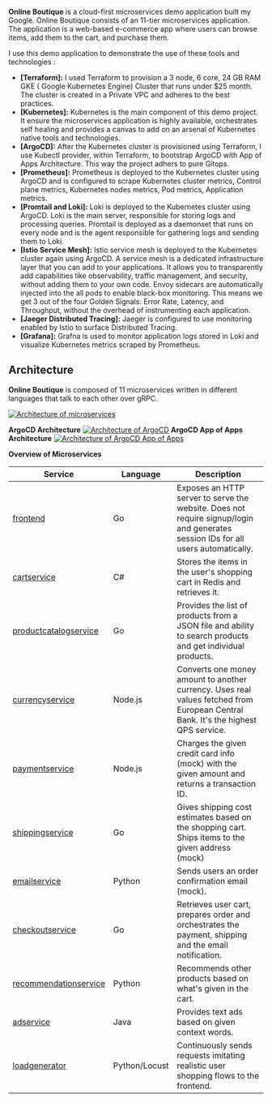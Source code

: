 
**Online Boutique** is a cloud-first microservices demo application built my Google.
Online Boutique consists of an 11-tier microservices application. The application is a
web-based e-commerce app where users can browse items, add them to the cart, and purchase them.

I use this demo application to demonstrate the use of these tools and technologies : 
- **[Terraform]:**
  I used Terraform to provision a 3 node, 6 core, 24 GB RAM GKE ( Google Kubernetes Engine) Cluster that runs under $25 month. The cluster is created in a Private VPC and adheres to the best practices.
- **[Kubernetes]:**
  Kubernetes is the main component of this demo project. It ensure the microservices application is highly available, orchestrates self healing and provides a canvas to add on an arsenal of Kubernetes native tools and technologies.
- **[ArgoCD]:**
  After the Kubernetes cluster is provisioned using Terraform, I use Kubectl provider, within Terraform, to bootstrap ArgoCD with App of Apps Architecture. This way the project adhers to pure Gitops.
- **[Prometheus]:**
  Prometheus is deployed to the Kubernetes cluster using ArgoCD and is configured to scrape Kubernetes cluster metrics, Control plane metrics, Kubernetes nodes metrics, Pod metrics, Application metrics.
- **[Promtail and Loki]:**
  Loki is deployed to the Kubernetes cluster using ArgoCD. Loki is the main server, responsible for storing logs and processing queries. Promtail is deployed as a daemonset that runs on every node and is the agent responsible for gathering logs and sending them to Loki.
- **[Istio Service Mesh]:**
  Istio service mesh is deployed to the Kubernetes cluster again using ArgoCD. A service mesh is a dedicated infrastructure layer that you can add to your applications. It allows you to transparently add capabilities like observability, traffic management, and security, without adding them to your own code. Envoy sidecars are automatically injected into the all pods to enable black-box monitoring. This means we get 3 out of the four Golden Signals: Error Rate, Latency, and Throughput, without the overhead of instrumenting each application.
- **[Jaeger Distributed Tracing]:**
  Jaeger is configured to use monitoring enabled by Istio to surface Distributed Tracing.
- **[Grafana]:**
  Grafna is used to monitor application logs stored in Loki and visualize Kubernetes metrics scraped by Prometheus.

## Architecture

**Online Boutique** is composed of 11 microservices written in different
languages that talk to each other over gRPC.

[![Architecture of
microservices](/docs/img/architecture-diagram.png)](/docs/img/architecture-diagram.png)

**ArgoCD Architecture**
[![Architecture of
ArgoCD](https://www.cncf.io/wp-content/uploads/2022/08/image1-31.png)](https://www.cncf.io/wp-content/uploads/2022/08/image1-31.png)
**ArgoCD App of Apps Architecture**
[![Architecture of
ArgoCD App of Apps](https://argo-cd.readthedocs.io/en/stable/assets/application-of-applications.png)](https://argo-cd.readthedocs.io/en/stable/assets/application-of-applications.png)


**Overview of Microservices**

| Service                                              | Language      | Description                                                                                                                       |
| ---------------------------------------------------- | ------------- | --------------------------------------------------------------------------------------------------------------------------------- |
| [frontend](/src/frontend)                           | Go            | Exposes an HTTP server to serve the website. Does not require signup/login and generates session IDs for all users automatically. |
| [cartservice](/src/cartservice)                     | C#            | Stores the items in the user's shopping cart in Redis and retrieves it.                                                           |
| [productcatalogservice](/src/productcatalogservice) | Go            | Provides the list of products from a JSON file and ability to search products and get individual products.                        |
| [currencyservice](/src/currencyservice)             | Node.js       | Converts one money amount to another currency. Uses real values fetched from European Central Bank. It's the highest QPS service. |
| [paymentservice](/src/paymentservice)               | Node.js       | Charges the given credit card info (mock) with the given amount and returns a transaction ID.                                     |
| [shippingservice](/src/shippingservice)             | Go            | Gives shipping cost estimates based on the shopping cart. Ships items to the given address (mock)                                 |
| [emailservice](/src/emailservice)                   | Python        | Sends users an order confirmation email (mock).                                                                                   |
| [checkoutservice](/src/checkoutservice)             | Go            | Retrieves user cart, prepares order and orchestrates the payment, shipping and the email notification.                            |
| [recommendationservice](/src/recommendationservice) | Python        | Recommends other products based on what's given in the cart.                                                                      |
| [adservice](/src/adservice)                         | Java          | Provides text ads based on given context words.                                                                                   |
| [loadgenerator](/src/loadgenerator)                 | Python/Locust | Continuously sends requests imitating realistic user shopping flows to the frontend.                                              |

